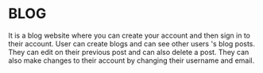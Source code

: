 # BLOG

 It is a blog website where you can create your account and then sign in to their account. User can create blogs and can see other users 's blog posts. They can edit on their previous post and can also delete a post. They can also make changes to their account by changing their username and email.
 
 
